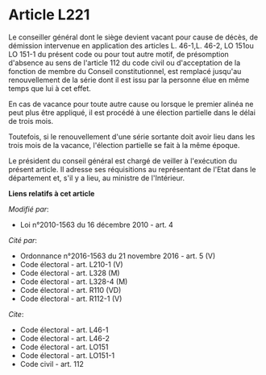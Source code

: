 # Article L221

Le conseiller général dont le siège devient vacant pour cause de décès, de démission intervenue en application des articles
L. 46-1,L. 46-2, LO 151ou LO 151-1 du présent code ou pour tout autre motif, de présomption d'absence au sens de l'article
112 du code civil ou d'acceptation de la fonction de membre du Conseil constitutionnel, est remplacé jusqu'au renouvellement
de la série dont il est issu par la personne élue en même temps que lui à cet effet. 

En cas de vacance pour toute autre cause ou lorsque le premier alinéa ne peut plus être appliqué, il est procédé à une
élection partielle dans le délai de trois mois. 

Toutefois, si le renouvellement d'une série sortante doit avoir lieu dans les trois mois de la vacance, l'élection partielle
se fait à la même époque. 

Le président du conseil général est chargé de veiller à l'exécution du présent article. Il adresse ses réquisitions au
représentant de l'Etat dans le département et, s'il y a lieu, au ministre de l'Intérieur.

**Liens relatifs à cet article**

_Modifié par_:

  - Loi n°2010-1563 du 16 décembre 2010 - art. 4

_Cité par_:

  - Ordonnance n°2016-1563 du 21 novembre 2016 - art. 5 (V)
  - Code électoral - art. L210-1 (V)
  - Code électoral - art. L328 (M)
  - Code électoral - art. L328-4 (M)
  - Code électoral - art. R110 (VD)
  - Code électoral - art. R112-1 (V)

_Cite_:

  - Code électoral - art. L46-1
  - Code électoral - art. L46-2
  - Code électoral - art. LO151
  - Code électoral - art. LO151-1
  - Code civil - art. 112
